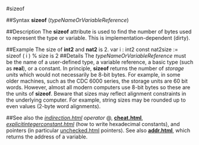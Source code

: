 
#sizeof

##Syntax
**sizeof** (*typeNameOrVariableReference*)

##Description
The **sizeof** attribute is used to find the number of bytes used to represent the type or variable. This is implementation-dependent (dirty).

##Example
The size of **int2** and **nat2** is 2.
        var i : int2
        const nat2size := sizeof ( i )  % size is 2
##Details
The *typeNameOrVariableReference* must be the name of a user-defined type, a variable reference, a basic type (such as **real**), or a constant.
In principle, **sizeof** returns the number of *storage units* which would not necessarily be 8-bit bytes. For example, in some older machines, such as the CDC 6000 series, the storage units are 60 bit words. However, almost all modern computers use 8-bit bytes so these are the units of **sizeof**.
Beware that sizes may reflect alignment constraints in the underlying computer. For example, string sizes may be rounded up to even values (2-byte word alignments).

##See also
the *[indirection.html](indirection) operator* @, **[cheat.html](cheat)**, *[explicitintegerconstant.html](explicitIntegerConstant)* (how to write hexadecimal constants), and pointers (in particular [unchecked.html](unchecked) pointers). See also **[addr.html](addr)**, which returns the address of a variable.
